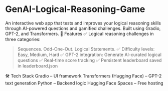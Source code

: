 # GenAI-Logical-Reasoning-Game
An interactive web app that tests and improves your logical reasoning skills through AI-powered questions and gamified challenges. Built using Gradio, GPT-2, and Transformers.
🎯 Features
✅ Logical reasoning challenges in three categories:
>Sequences.
>Odd-One-Out.
>Logical Statements.
✅ Difficulty levels: Easy, Medium, Hard
✅ GPT-2 integration: Generate AI-curated logical questions
✅ Real-time score tracking
✅ Persistent leaderboard saved in leaderboard.json

🛠️ Tech Stack
Gradio – UI framework
Transformers (Hugging Face) – GPT-2 text generation
Python – Backend logic
Hugging Face Spaces – Free hosting
